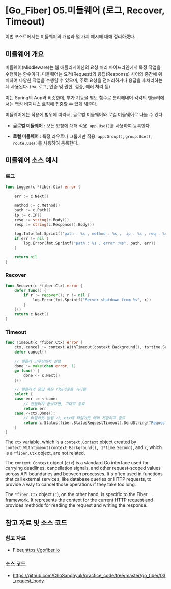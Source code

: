 # [Go_Fiber] 05.미들웨어 (로그, Recover, Timeout)



이번 포스트에서는 미들웨어의 개념과 몇 가지 예시에 대해 정리하겠다.



## 미들웨어 개요

미들웨어(Middleware)는 웹 애플리케이션의 요청 처리 파이프라인에서 특정 작업을 수행하는 함수이다. 미들웨어는 요청(Request)와 응답(Response) 사이의 중간에 위치하여 다양한 작업을 수행할 수 있으며, 주로 요청을 전처리하거나 응답을 후처리하는 데 사용된다. (ex. 로그, 인증 및 권한, 검증, 에러 처리 등)

이는 Spring의 Aop와 비슷한데, 부가 기능을 별도 함수로 분리해내어 각각의 핸들러에서는 핵심 비지니스 로직에 집중할 수 있게 해준다.

미들웨어에는 적용에 범위에 따라서, 글로벌 미들웨어와 로컬 미들웨어로 나눌 수 있다. 

- **글로벌 미들웨어** : 모든 요청에 대해 적용. `app.Use()`를 사용하여 등록한다.

- **로컬 미들웨어** : 특정 라우트나 그룹에만 적용. `app.Group()`, `group.Use()`,  `route.Use()`를 사용하여 등록한다.





## 미들웨어 소스 예시



### 로그

```go
func Logger(c *fiber.Ctx) error {

	err := c.Next()

	method := c.Method()
	path := c.Path()
	ip := c.IP()
	resq := string(c.Body())
	resp := string(c.Response().Body())

	log.Info(fmt.Sprintf("path : %s , method : %s ,  ip : %s , req : %s , resp : %s", path, method, ip, resq, resp))
	if err != nil {
		log.Error(fmt.Sprintf("path : %s , error :%s", path, err))
	}

	return nil
}
```



### Recover

```go
func Recover(c *fiber.Ctx) error {
	defer func() {
		if r := recover(); r != nil {
			log.Error(fmt.Sprintf("Server shutdown from %s", r))
		}
	}()
	return c.Next()
}
```



### Timeout

```go
func Timeout(c *fiber.Ctx) error {
	ctx, cancel := context.WithTimeout(context.Background(), ts*time.Second)
	defer cancel()

	// 핸들러 고루틴에서 실행
	done := make(chan error, 1)
	go func() {
		done <- c.Next()
	}()

	// 핸들러의 응답 혹은 타임아웃을 기다림
	select {
	case err := <-done:
		// 핸들러가 끝났다면, 그대로 종료
		return err
	case <-ctx.Done():
		// 타임아웃 발생 시, ctx에 타임아웃 에러 저장하고 종료
		return c.Status(fiber.StatusRequestTimeout).SendString("Request timed out")
	}
}
```













The `ctx` variable, which is a `context.Context` object created by `context.WithTimeout(context.Background(), 1*time.Second)`, and `c`, which is a `*fiber.Ctx` object, are not related.

The `context.Context` object (`ctx`) is a standard Go interface used for carrying deadlines, cancellation signals, and other request-scoped values across API boundaries and between processes. It's often used in functions that call external services, like database queries or HTTP requests, to provide a way to cancel those operations if they take too long.

The `*fiber.Ctx` object (`c`), on the other hand, is specific to the Fiber framework. It represents the context for the current HTTP request and provides methods for reading the request and writing the response.





## 참고 자료 및 소스 코드

### 참고 자료

- Fiber,https://gofiber.io

### 소스 코드

- https://github.com/ChoSanghyuk/practice_code/tree/master/go_fiber/03_request_body